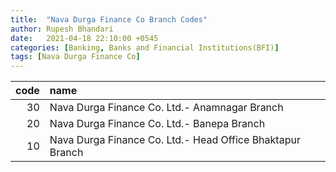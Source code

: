 ```yaml
---
title:  "Nava Durga Finance Co Branch Codes"
author: Rupesh Bhandari
date:   2021-04-18 22:10:00 +0545
categories: [Banking, Banks and Financial Institutions(BFI)]
tags: [Nava Durga Finance Co]
---
```


|   code | name                                                      |
|-------:|:----------------------------------------------------------|
|     30 | Nava Durga Finance Co. Ltd.- Anamnagar Branch             |
|     20 | Nava Durga Finance Co. Ltd.- Banepa Branch                |
|     10 | Nava Durga Finance Co. Ltd.- Head Office Bhaktapur Branch |